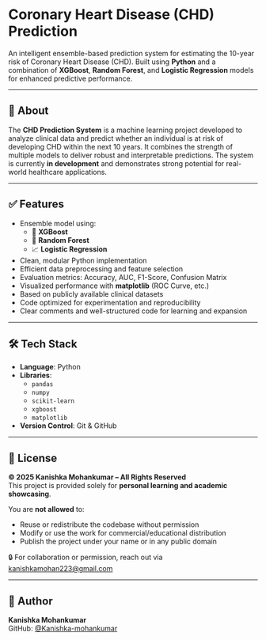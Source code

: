 # Coronary Heart Disease (CHD) Prediction

An intelligent ensemble-based prediction system for estimating the 10-year risk of Coronary Heart Disease (CHD). Built using **Python** and a combination of **XGBoost**, **Random Forest**, and **Logistic Regression** models for enhanced predictive performance.

---

## 🧾 About

The **CHD Prediction System** is a machine learning project developed to analyze clinical data and predict whether an individual is at risk of developing CHD within the next 10 years. It combines the strength of multiple models to deliver robust and interpretable predictions. The system is currently **in development** and demonstrates strong potential for real-world healthcare applications.

---

## ✅ Features

- Ensemble model using:
  - 🧠 **XGBoost**
  - 🌲 **Random Forest**
  - 📈 **Logistic Regression**
- Clean, modular Python implementation  
- Efficient data preprocessing and feature selection  
- Evaluation metrics: Accuracy, AUC, F1-Score, Confusion Matrix  
- Visualized performance with **matplotlib** (ROC Curve, etc.)  
- Based on publicly available clinical datasets  
- Code optimized for experimentation and reproducibility  
- Clear comments and well-structured code for learning and expansion

---


## 🛠️ Tech Stack

- **Language**: Python  
- **Libraries**:  
  - `pandas`  
  - `numpy`  
  - `scikit-learn`  
  - `xgboost`  
  - `matplotlib`  
- **Version Control**: Git & GitHub  

---

## 🪪 License

**© 2025 Kanishka Mohankumar – All Rights Reserved**  
This project is provided solely for **personal learning and academic showcasing**.

You are **not allowed** to:  
- Reuse or redistribute the codebase without permission  
- Modify or use the work for commercial/educational distribution  
- Publish the project under your name or in any public domain  

🔒 For collaboration or permission, reach out via [kanishkamohan223@gmail.com](mailto:kanishkamohan223@gmail.com)

---

## 👤 Author

**Kanishka Mohankumar**  
GitHub: [@Kanishka-mohankumar](https://github.com/Kanishka-mohankumar)

